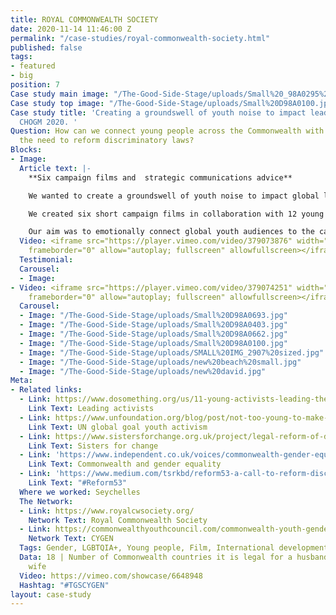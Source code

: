 ```yaml
---
title: ROYAL COMMONWEALTH SOCIETY
date: 2020-11-14 11:46:00 Z
permalink: "/case-studies/royal-commonwealth-society.html"
published: false
tags:
- featured
- big
position: 7
Case study main image: "/The-Good-Side-Stage/uploads/Small%20_98A0295%202%20sm.jpg"
Case study top image: "/The-Good-Side-Stage/uploads/Small%20D98A0100.jpg"
Case study title: 'Creating a groundswell of youth noise to impact leaders attending
  CHOGM 2020. '
Question: How can we connect young people across the Commonwealth with activists and
  the need to reform discriminatory laws?
Blocks:
- Image: 
  Article text: |-
    **Six campaign films and  strategic communications advice**

    We wanted to create a groundswell of youth noise to impact global leaders attending CHOGM 2020, and highlight the need to urgently reform discriminatory colonial era laws.

    We created six short campaign films in collaboration with 12 young activists from across the Commonwealth, to share their stories and amplify their voices to the growing movement for change.

    Our aim was to emotionally connect global youth audiences to the campaign through individual stories and beautiful imagery that celebrated and amplified these incredible activists - young people determined to create change for the next generation across the Commonwealth.
  Video: <iframe src="https://player.vimeo.com/video/379073876" width="640" height="360"
    frameborder="0" allow="autoplay; fullscreen" allowfullscreen></iframe>
  Testimonial: 
  Carousel:
  - Image: 
- Video: <iframe src="https://player.vimeo.com/video/379074251" width="640" height="360"
    frameborder="0" allow="autoplay; fullscreen" allowfullscreen></iframe>
  Carousel:
  - Image: "/The-Good-Side-Stage/uploads/Small%20D98A0693.jpg"
  - Image: "/The-Good-Side-Stage/uploads/Small%20D98A0403.jpg"
  - Image: "/The-Good-Side-Stage/uploads/Small%20D98A0662.jpg"
  - Image: "/The-Good-Side-Stage/uploads/Small%20D98A0100.jpg"
  - Image: "/The-Good-Side-Stage/uploads/SMALL%20IMG_2907%20sized.jpg"
  - Image: "/The-Good-Side-Stage/uploads/new%20beach%20small.jpg"
  - Image: "/The-Good-Side-Stage/uploads/new%20david.jpg"
Meta:
- Related links:
  - Link: https://www.dosomething.org/us/11-young-activists-leading-the-way-for-lgbtq-equality
    Link Text: Leading activists
  - Link: https://www.unfoundation.org/blog/post/not-too-young-to-make-a-difference-young-leaders-are-leading-on-the-global-goals/
    Link Text: UN global goal youth activism
  - Link: https://www.sistersforchange.org.uk/project/legal-reform-of-discriminatory-laws-in-the-commonwealth/
    Link Text: Sisters for change
  - Link: 'https://www.independent.co.uk/voices/commonwealth-gender-equality-countries-women-rights-a9108381.html '
    Link Text: Commonwealth and gender equality
  - Link: 'https://www.medium.com/tsrkbd/reform53-a-call-to-reform-discriminatory-laws-of-the-commonwealth-countries-80553e37cc51 '
    Link Text: "#Reform53"
  Where we worked: Seychelles
  The Network:
  - Link: https://www.royalcwsociety.org/
    Network Text: Royal Commonwealth Society
  - Link: https://commonwealthyouthcouncil.com/commonwealth-youth-gender-equality-network/
    Network Text: CYGEN
  Tags: Gender, LGBTQIA+, Young people, Film, International development
  Data: 18 | Number of Commonwealth countries it is legal for a husband to rape his
    wife
  Video: https://vimeo.com/showcase/6648948
  Hashtag: "#TGSCYGEN"
layout: case-study
---
```


